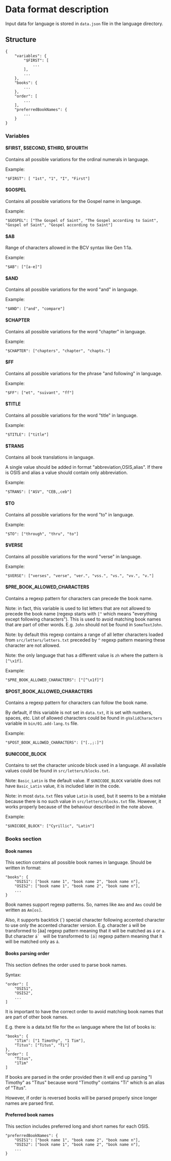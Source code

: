 # Data format description

Input data for language is stored in `data.json` file in the language directory.

## Structure

```
{
	"variables": {
		"$FIRST": [
			...
		],
		...
	},
	"books": {
		...
	},
	"order": [
		...
	],
	"preferredBookNames": {
		...
	}
}
```

### Variables

#### $FIRST, $SECOND, $THIRD, $FOURTH
Contains all possible variations for the ordinal numerals in language.

Example:
```
"$FIRST": [ "1st", "1", "I", "First"]
```

#### $GOSPEL
Contains all possible variations for the Gospel name in language.

Example:
```
"$GOSPEL": ["The Gospel of Saint", "The Gospel according to Saint", "Gospel of Saint", "Gospel according to Saint"]
```

#### $AB
Range of characters allowed in the BCV syntax like Gen 1:1a.

Example:
```
"$AB": ["[a-e]"]
```

#### $AND
Contains all possible variations for the word "and" in language.

Example:
```
"$AND": ["and", "compare"]
```

#### $CHAPTER
Contains all possible variations for the word "chapter" in language.

Example:
```
"$CHAPTER": ["chapters", "chapter", "chapts."]
```

#### $FF
Contains all possible variations for the phrase "and following" in language.

Example:
```
"$FF": ["et", "suivant", "ff"]
```

#### $TITLE
Contains all possible variations for the word "title" in language.

Example:
```
"$TITLE": ["title"]
```

#### $TRANS
Contains all book translations in language.

A single value should be added in format "abbreviation,OSIS,alias".
If there is OSIS and alias a value should contain only abbreviation.

Example:
```
"$TRANS": ["ASV", "CEB,,ceb"]
```

#### $TO
Contains all possible variations for the word "to" in language.

Example:
```
"$TO": ["through", "thru", "to"]
```

#### $VERSE
Contains all possible variations for the word "verse" in language.

Example:
```
"$VERSE": ["verses", "verse", "ver.", "vss.", "vs.", "vv.", "v."]
```

#### $PRE_BOOK_ALLOWED_CHARACTERS
Contains a regexp pattern for characters can precede the book name.

Note: in fact, this variable is used to list letters that are not allowed to precede the book name (regexp starts with `[^` which means "everything except following characters").
This is used to avoid matching book names that are part of other words.
E.g. `John` should not be found in `SomeTextJohn`.

Note: by default this regexp contains a range of all letter characters loaded from `src/letters/letters.txt` preceded by `^` regexp pattern meaning these character are not allowed.

Note: the only language that has a different value is `zh` where the pattern is `[^\x1f]`.

Example:
```
"$PRE_BOOK_ALLOWED_CHARACTERS": ["[^\x1f]"]
```

#### $POST_BOOK_ALLOWED_CHARACTERS
Contains a regexp pattern for characters can follow the book name.

By default, if this variable is not set in `data.txt`, it is set with numbers, spaces, etc. List of allowed characters could be found in `gValidCharacters` variable in `bin/01.add-lang.ts` file.

Example:
```
"$POST_BOOK_ALLOWED_CHARACTERS": ["[.,;:]"]
```

#### $UNICODE_BLOCK
Contains to set the character unicode block used in a language.
All available values could be found in `src/letters/blocks.txt`.

Note: `Basic_Latin` is the default value.
If `$UNICODE_BLOCK` variable does not have `Basic_Latin` value,
it is included later in the code.

Note: in most `data.txt` files value `Latin` is used, but it seems to be a mistake because there is no such value in `src/letters/blocks.txt` file.
However, it works properly because of the behaviour described in the note above. 

Example:
```
"$UNICODE_BLOCK": ["Cyrillic", "Latin"]
```

### Books section

#### Book names
This section contains all possible book names in language.
Should be written in format:
```
"books": {
	"OSIS1": ["book name 1", "book name 2", "book name n"],
	"OSIS2": ["book name 1", "book name 2", "book name n"],
	...
}
```
Book names support regexp patterns. So, names like `Amo` and `Ams` could be written as `Am[os]`.

Also, it supports backtick (\`) special character following accented character to use only the accented character version.
E.g. character `á` will be transformed to [áa] regexp pattern meaning that it will be matched as `á` or `a`.
But character ``á` `` will be transformed to `[á]` regexp pattern meaning that it will be matched only as `á`.

#### Books parsing order
This section defines the order used to parse book names.

Syntax:
```
"order": [
	"OSIS1",
	"OSIS2",
	...
]
```

It is important to have the correct order to avoid matching book names that are part of other book names.

E.g. there is a data.txt file for the `en` language where the list of books is:
```
"books": {
	"1Tim": ["1 Timothy", "1 Tim"],
	"Titus": ["Titus", "Ti"]
},
"order": [
	"Titus",
	"1Tim"
]
```

If books are parsed in the order provided then it will end up parsing "I Timothy" as "Titus" because word "Timothy" contains "Ti" which is an alias of "Titus".

However, if order is reversed books will be parsed properly since longer names are parsed first.

#### Preferred book names
This section includes preferred long and short names for each OSIS.

```
"preferredBookNames": {
	"OSIS1": ["book name 1", "book name 2", "book name n"],
	"OSIS2": ["book name 1", "book name 2", "book name n"],
	...
}
```
